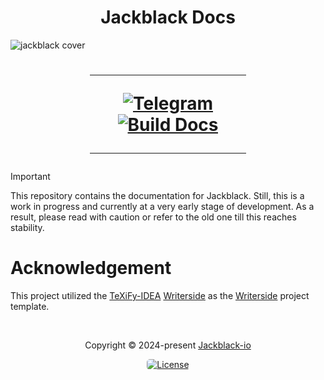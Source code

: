 <h1 align="center">Jackblack Docs</h1>

![jackblack cover](https://github.com/warrayquipsome/Chillax/assets/84565593/eedd9969-6f6d-4cf0-8885-89cefa473085)
<h1>
    <div align="center">
        <hr width="250px"/>
        <div align="center">
            <a href="https://t.me/BaronGarcia" target="_blank">
                <img src="https://img.shields.io/badge/Telegram-Join%20Chat-blue?style=for-the-badge&logo=telegram" alt="Telegram"/>
            </a>
            <br/>
        </div>
            <a href="https://github.com/Jackblack-io/jackblackdocs/actions/workflows/build-docs.yml" target="_blank">
                <img src="https://github.com/Jackblack-io/jackblackdocs/actions/workflows/build-docs.yml/badge.svg" alt="Build Docs"/>
            </a>
        <hr width="250px"/>
    </div>
</h1>

> [!important]
> This repository contains the documentation for Jackblack.
> Still, this is a work in progress and currently at a very
> early stage of development.
> As a result, please read with caution or refer to the old one
> till this reaches stability.

# Acknowledgement

This project utilized the [TeXiFy-IDEA](https://github.com/Hannah-Sten/TeXiFy-IDEA)
[Writerside](https://github.com/Hannah-Sten/TeXiFy-IDEA/tree/56b74c73f448b4562f9b23ef6258ef36d8353837/Writerside)
as the [Writerside](https://www.jetbrains.com/writerside/) project template.

&#160;

<p align="center">Copyright &copy; 2024-present 
   <a href="https://github.com/Jackblack-io" target="_blank">Jackblack-io</a>
</p>

<p align="center">
   <a href="LICENSE">
      <img src="https://img.shields.io/static/v1.svg?style=for-the-badge&label=License&message=MIT&colorA=A500&colorB=FEE9B4"
         alt="License" style="border-radius: 5px"/>
   </a>
</p>
